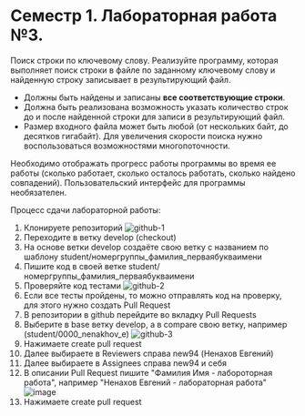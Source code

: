 # Семестр 1. Лабораторная работа №3.

Поиск строки по ключевому слову. Реализуйте программу, которая выполняет поиск строки в файле по заданному ключевому
слову и найденную строку записывает в результирующий файл.

- Должны быть найдены и записаны **все соответствующие строки**.
- Должна быть реализована возможность указать количество строк до и после найденной строки для записи в результирующий
  файл.
- Размер входного файла может быть любой (от нескольких байт, до десятков гигабайт). Для увеличения скорости поиска
  нужно воспользоваться возможностями многопоточности.

Необходимо отображать прогресс работы программы во время ее работы (сколько работает, сколько осталось работать, сколько
найдено совпадений).
Пользовательский интерфейс для программы необязателен.

Процесс сдачи лабораторной работы:
1. Клонируете репозиторий
![github-1](https://github.com/new94/JavaServiceBrackets/assets/3996014/79ae3da4-cfc6-4fe1-ae8f-36cea470993b)
2. Переходите в ветку develop (checkout)
3. На основе ветки develop создаёте свою ветку с названием по шаблону student/номергруппы_фамилия_перваябукваимени
4. Пишите код в своей ветке student/номергруппы_фамилия_перваябукваимени
5. Проверяйте код тестами
![github-2](https://github.com/new94/JavaServiceBrackets/assets/3996014/7eb73962-ef01-4e0a-bcb0-a05dd1406d01)
6. Если все тесты пройдены, то можно отправлять код на проверку, для этого нужно создать Pull Request
7. В репозитории в github перейдите во вкладку Pull Requests
8. Выберите в base ветку develop, а в compare свою ветку, например (student/0000_nenakhov_e)
![github-3](https://github.com/new94/JavaServiceBrackets/assets/3996014/eb7c329c-1581-4a0f-ab5b-79ff3061e6d4)
9. Нажимаете create pull request
10. Далее выбираете в Reviewers справа new94 (Ненахов Евгений)
11. Далее выбираете в Assignees справа new94 и себя
12. В описании Pull Request пишите "Фамилия Имя - лабороторная работа", например "Ненахов Евгений - лабораторная работа"
![image](https://github.com/new94/JavaServiceBrackets/assets/3996014/ed1553d6-1d41-41f2-844a-c24a3f69ca85)
13. Нажимаете create pull request
